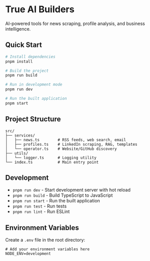 # True AI Builders

AI-powered tools for news scraping, profile analysis, and business intelligence.

## Quick Start

```bash
# Install dependencies
pnpm install

# Build the project
pnpm run build

# Run in development mode
pnpm run dev

# Run the built application
pnpm start
```

## Project Structure

```
src/
├── services/
│   ├── news.ts        # RSS feeds, web search, email
│   ├── profiles.ts    # LinkedIn scraping, RAG, templates
│   └── operator.ts    # Website/GitHub discovery
├── utils/
│   └── logger.ts      # Logging utility
└── index.ts           # Main entry point
```

## Development

- `pnpm run dev` - Start development server with hot reload
- `pnpm run build` - Build TypeScript to JavaScript
- `pnpm run start` - Run the built application
- `pnpm run test` - Run tests
- `pnpm run lint` - Run ESLint

## Environment Variables

Create a `.env` file in the root directory:

```env
# Add your environment variables here
NODE_ENV=development
```
